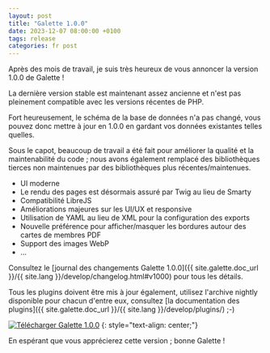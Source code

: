 ```yaml
---
layout: post
title: "Galette 1.0.0"
date: 2023-12-07 08:00:00 +0100
tags: release
categories: fr post
---
```


Après des mois de travail, je suis très heureux de vous annoncer la version 1.0.0 de Galette !

La dernière version stable est maintenant assez ancienne et n'est pas pleinement compatible avec les versions récentes de PHP.

Fort heureusement, le schéma de la base de données n'a pas changé, vous pouvez donc mettre à jour en 1.0.0 en gardant vos données existantes telles quelles.

Sous le capot, beaucoup de travail a été fait pour améliorer la qualité et la maintenabilité du code ; nous avons également remplacé des bibliothèques tierces non maintenues par des bibliothèques plus récentes/maintenues.

* UI moderne
* Le rendu des pages est désormais assuré par Twig au lieu de Smarty
* Compatibilité LibreJS
* Améliorations majeures sur les UI/UX et responsive
* Utilisation de YAML au lieu de XML pour la configuration des exports
* Nouvelle préférence pour afficher/masquer les bordures autour des cartes de membres PDF
* Support des images WebP
* ...

Consultez le [journal des changements Galette 1.0.0]({{ site.galette.doc_url }}/{{ site.lang }}/develop/changelog.html#v1000) pour tous les détails.

Tous les plugins doivent être mis à jour également, utilisez l'archive nightly disponible pour chacun d'entre eux, consultez [la documentation des plugins]({{ site.galette.doc_url }}/{{ site.lang }}/develop/plugins/) ;-)

[![Télécharger Galette 1.0.0](https://img.shields.io/badge/1.0.0-Télécharger_Galette-ffb619.svg?logo=php&logoColor=white&style=for-the-badge)](https://galette.eu/download/galette-1.0.0.tar.bz2)
{: style="text-align: center;"}

En espérant que vous apprécierez cette version ; bonne Galette !

